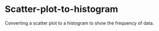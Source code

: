 # Scatter-plot-to-histogram
Converting a scatter plot to a histogram to show the frequency of data.
